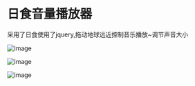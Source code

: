# 日食音量播放器
采用了日食使用了jquery,拖动地球远近控制音乐播放~调节声音大小

![image](https://github.com/mydreams0225/Eclipseplayer/tree/master/img/1.png)

![image](https://github.com/mydreams0225/Eclipseplayer/tree/master/img/2.png)

![image](https://github.com/mydreams0225/Eclipseplayer/tree/master/img/3.png)
